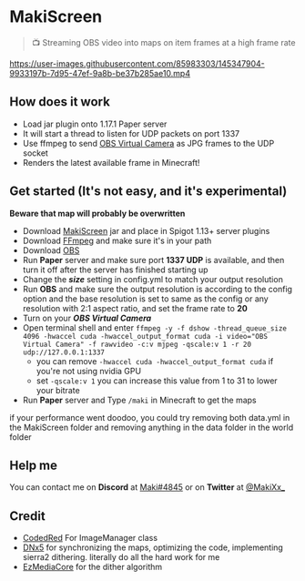# MakiScreen
> 📺 Streaming OBS video into maps on item frames at a high frame rate

https://user-images.githubusercontent.com/85983303/145347904-9933197b-7d95-47ef-9a8b-be37b285ae10.mp4

## How does it work

- Load jar plugin onto 1.17.1 Paper server
- It will start a thread to listen for UDP packets on port 1337
- Use ffmpeg to send [OBS Virtual Camera](https://www.youtube.com/watch?v=bfrknjDzukI) as JPG frames to the UDP socket
- Renders the latest available frame in Minecraft! 

## Get started (It's not easy, and it's experimental)

**Beware that map will probably be overwritten**

- Download [MakiScreen](https://github.com/makitsune/MakiScreen/releases/tag/1.0) jar and place in Spigot 1.13+ server plugins
- Download [FFmpeg](http://ffmpeg.org/download.html) and make sure it's in your path
- Download [OBS](https://obsproject.com)
- Run **Paper** server and make sure port **1337 UDP** is available, and then turn it off after the server has finished starting up
- Change the ***size*** setting in config.yml to match your output resolution
- Run **OBS** and make sure the output resolution is according to the config option and the base resolution is set to same as the config or any resolution with 2:1 aspect ratio, and set the frame rate to **20**
- Turn on your ***OBS Virtual Camera***
- Open terminal shell and enter `ffmpeg -y -f dshow -thread_queue_size 4096 -hwaccel cuda -hwaccel_output_format cuda -i video="OBS Virtual Camera" -f rawvideo -c:v mjpeg -qscale:v 1 -r 20 udp://127.0.0.1:1337`
  - you can remove `-hwaccel cuda -hwaccel_output_format cuda` if you're not using nvidia GPU
  - set `-qscale:v 1` you can increase this value from 1 to 31 to lower your bitrate
- Run **Paper** server and Type `/maki` in Minecraft to get the maps

if your performance went doodoo, you could try removing both data.yml in the MakiScreen folder and removing anything in the data folder in the world folder

## Help me

You can contact me on **Discord** at [Maki#4845](https://maki.cat/discord) or on **Twitter** at [@MakiXx_](https://twitter.com/MakiXx_)

## Credit
- [CodedRed](https://www.youtube.com/channel/UC_kPUW3XPrCCRT9a4Pnf1Tg) For ImageManager class
- [DNx5](https://github.com/dnx5) for synchronizing the maps, optimizing the code, implementing sierra2 dithering. literally do all the hard work for me
- [EzMediaCore](https://github.com/MinecraftMediaLibrary/EzMediaCore) for the dither algorithm
